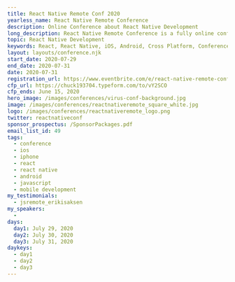```yaml
---
title: React Native Remote Conf 2020
yearless_name: React Native Remote Conference
description: Online Conference about React Native Development
long_description: React Native Remote Conference is a fully online conference produced by the team that creates the React Native Radio podcast. This will be the premier online experience for React Native developers to stay current without the hassle of travel or the risk of contagion.
topic: React Native Development
keywords: React, React Native, iOS, Android, Cross Platform, Conference, Learning, Staying Current
layout: layouts/conference.njk
start_date: 2020-07-29
end_date: 2020-07-31
date: 2020-07-31  
registration_url: https://www.eventbrite.com/e/react-native-remote-conference-2020-tickets-102853589856
cfp_url: https://chuck193704.typeform.com/to/vY2SCO
cfp_ends: June 15, 2020
hero_image: /images/conferences/virus-conf-background.jpg
image: /images/conferences/reactnativeremote_square_white.jpg
logo: /images/conferences/reactnativeremote_logo.png
twitter: reactnativeconf
sponsor_prospectus: /SponsorPackages.pdf
email_list_id: 49
tags:
  - conference
  - ios
  - iphone
  - react
  - react native
  - android
  - javascript
  - mobile development
my_testimonials:
  - jsremote_erikisaksen
my_speakers:
  - 
days:
  day1: July 29, 2020
  day2: July 30, 2020
  day3: July 31, 2020
daykeys:
  - day1
  - day2
  - day3
---
```


